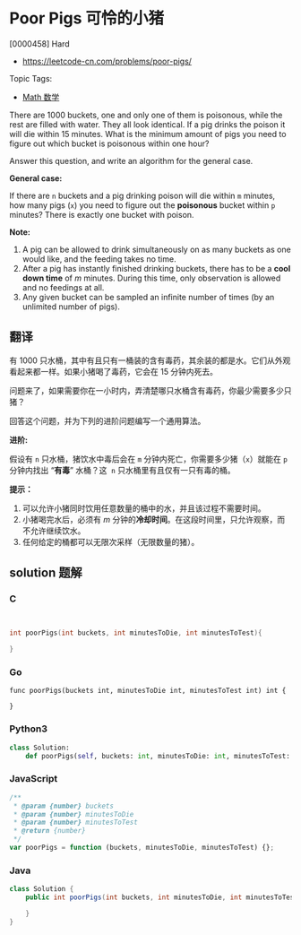 # Poor Pigs 可怜的小猪

[0000458] Hard

- https://leetcode-cn.com/problems/poor-pigs/

Topic Tags:

- [Math 数学](https://leetcode-cn.com/tag/math/)

There are 1000 buckets, one and only one of them is poisonous, while the rest are filled with water. They all look identical. If a pig drinks the poison it will die within 15 minutes. What is the minimum amount of pigs you need to figure out which bucket is poisonous within one hour?

Answer this question, and write an algorithm for the general case.

**General case:**

If there are `n` buckets and a pig drinking poison will die within `m` minutes, how many pigs (`x`) you need to figure out the **poisonous** bucket within `p` minutes? There is exactly one bucket with poison.

**Note:**

1.  A pig can be allowed to drink simultaneously on as many buckets as one would like, and the feeding takes no time.
2.  After a pig has instantly finished drinking buckets, there has to be a **cool down time** of _m_ minutes. During this time, only observation is allowed and no feedings at all.
3.  Any given bucket can be sampled an infinite number of times (by an unlimited number of pigs).

## 翻译

有 1000 只水桶，其中有且只有一桶装的含有毒药，其余装的都是水。它们从外观看起来都一样。如果小猪喝了毒药，它会在 15 分钟内死去。

问题来了，如果需要你在一小时内，弄清楚哪只水桶含有毒药，你最少需要多少只猪？

回答这个问题，并为下列的进阶问题编写一个通用算法。

**进阶:**

假设有 `n` 只水桶，猪饮水中毒后会在 `m` 分钟内死亡，你需要多少猪（`x`）就能在 `p` 分钟内找出 “**有毒**” 水桶？这  `n` 只水桶里有且仅有一只有毒的桶。

**提示：**

1.  可以允许小猪同时饮用任意数量的桶中的水，并且该过程不需要时间。
2.  小猪喝完水后，必须有 _m_ 分钟的**冷却时间**。在这段时间里，只允许观察，而不允许继续饮水。
3.  任何给定的桶都可以无限次采样（无限数量的猪）。

## solution 题解

### C

```c


int poorPigs(int buckets, int minutesToDie, int minutesToTest){

}


```

### Go

```golang
func poorPigs(buckets int, minutesToDie int, minutesToTest int) int {

}
```

### Python3

```python
class Solution:
    def poorPigs(self, buckets: int, minutesToDie: int, minutesToTest: int) -> int:

```

### JavaScript

```javascript
/**
 * @param {number} buckets
 * @param {number} minutesToDie
 * @param {number} minutesToTest
 * @return {number}
 */
var poorPigs = function (buckets, minutesToDie, minutesToTest) {};
```

### Java

```java
class Solution {
    public int poorPigs(int buckets, int minutesToDie, int minutesToTest) {

    }
}
```
